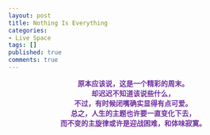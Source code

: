 ```yaml
---
layout: post
title: Nothing Is Everything
categories:
- Live Space
tags: []
published: true
comments: true
---
```

<p><div align="center"><font color="#7030a0"><strong>原本应该说，这是一个精彩的周末。</strong></font></div>
<div align="center"><font color="#7030a0"><strong>却迟迟不知道该说些什么，</strong></font></div>
<div align="center"><font color="#7030a0"><strong>不过，有时候闭嘴确实显得有点可爱。</strong></font></div>
<div align="center"><font color="#7030a0"><strong>总之，人生的主题也许要一直变化下去，</strong></font></div>
<div align="center"><font color="#7030a0"><strong>而不变的主旋律或许是迎战困难，和体味寂寞。</strong></font></div>
<div></div></p>
